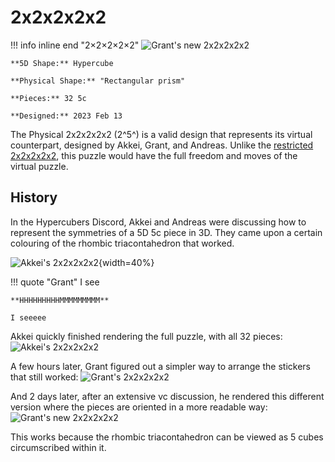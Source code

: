 # 2x2x2x2x2

!!! info inline end "2×2×2×2×2"
    ![Grant's new 2x2x2x2x2](https://assets.hypercubing.xyz/img/phys/grant_22222_2.png)

    **5D Shape:** Hypercube

    **Physical Shape:** "Rectangular prism"

    **Pieces:** 32 5c

    **Designed:** 2023 Feb 13

The Physical 2x2x2x2x2 (2^5^) is a valid design that represents its virtual counterpart, designed by Akkei, Grant, and Andreas. Unlike the [restricted 2x2x2x2x2](https://hypercubing.xyz/puzzles/physical/restricted-2x2x2x2x2/), this puzzle would have the full freedom and moves of the virtual puzzle.

## History

In the Hypercubers Discord, Akkei and Andreas were discussing how to represent the symmetries of a 5D 5c piece in 3D. They came upon a certain colouring of the rhombic triacontahedron that worked.

![Akkei's 2x2x2x2x2](https://assets.hypercubing.xyz/img/phys/5c_concept.png){width=40%}

!!! quote "Grant"
    I see

    **HHHHHHHHHMMMMMMMMM**

    I seeeee

Akkei quickly finished rendering the full puzzle, with all 32 pieces:
![Akkei's 2x2x2x2x2](https://assets.hypercubing.xyz/img/phys/akkei_2x2x2x2x2.png)

A few hours later, Grant figured out a simpler way to arrange the stickers that still worked:
![Grant's 2x2x2x2x2](https://assets.hypercubing.xyz/img/phys/grant_22222.png)

And 2 days later, after an extensive vc discussion, he rendered this different version where the pieces are oriented in a more readable way:
![Grant's new 2x2x2x2x2](https://assets.hypercubing.xyz/img/phys/grant_22222_2.png)

This works because the rhombic triacontahedron can be viewed as 5 cubes circumscribed within it.
